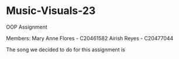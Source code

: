 # Music-Visuals-23
OOP Assignment 

Members: 
Mary Anne Flores - C20461582
Airish Reyes - C20477044


The song we decided to do for this assignment is 

